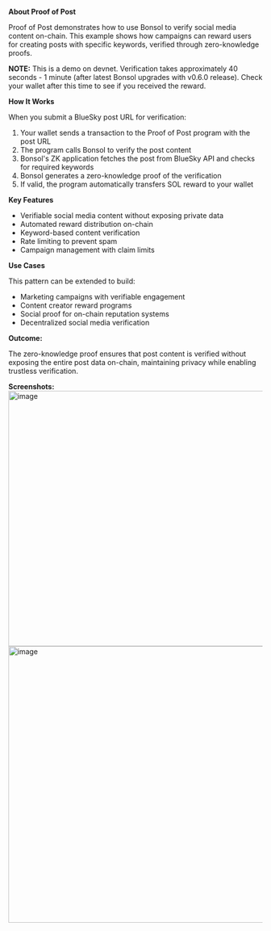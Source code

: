 **About Proof of Post**

Proof of Post demonstrates how to use Bonsol to verify social media content on-chain. This example shows how campaigns can reward users for creating posts with specific keywords, verified through zero-knowledge proofs.

**NOTE:** 
This is a demo on devnet. Verification takes approximately 40 seconds - 1 minute (after latest Bonsol upgrades with v0.6.0 release). Check your wallet after this time to see if you received the reward.

**How It Works**

When you submit a BlueSky post URL for verification:
1. Your wallet sends a transaction to the Proof of Post program with the post URL
2. The program calls Bonsol to verify the post content
3. Bonsol's ZK application fetches the post from BlueSky API and checks for required keywords
4. Bonsol generates a zero-knowledge proof of the verification
5. If valid, the program automatically transfers SOL reward to your wallet

**Key Features**
* Verifiable social media content without exposing private data
* Automated reward distribution on-chain
* Keyword-based content verification
* Rate limiting to prevent spam
* Campaign management with claim limits

**Use Cases**

This pattern can be extended to build:
* Marketing campaigns with verifiable engagement
* Content creator reward programs
* Social proof for on-chain reputation systems
* Decentralized social media verification

**Outcome:** 

The zero-knowledge proof ensures that post content is verified without exposing the entire post data on-chain, maintaining privacy while enabling trustless verification.

**Screenshots:**
<img width="803" height="506" alt="image" src="https://github.com/user-attachments/assets/fcfc4c4d-7c59-4c3c-9ccf-e464115a4968" />
<img width="818" height="548" alt="image" src="https://github.com/user-attachments/assets/e9782a96-ac56-49f1-9018-7d05d78515a7" />
